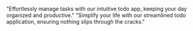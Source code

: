 "Effortlessly manage tasks with our intuitive todo app, keeping your day organized and productive."
"Simplify your life with our streamlined todo application, ensuring nothing slips through the cracks."
